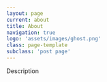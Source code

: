 ```yaml
---
layout: page
current: about
title: About
navigation: true
logo: 'assets/images/ghost.png'
class: page-template
subclass: 'post page'
---
```


Description
